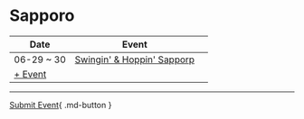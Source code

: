 # Sapporo

| Date | Event | |
| --- | --- | --- |
| 06-29 ~ 30 | [Swingin' & Hoppin' Sapporp](swingin-n-hoppin-sapporp.md) |  |
| [+ Event](https://github.com/swingdance/events/issues/new?assignees=&labels=add+event&projects=&template=02-add_entity.yml&title=Add%20Event%3A%20ja_JP%20%E2%80%A2%20%3CName%3E&region=ja_JP&province=Sapporo&city=Sapporo&org_id=)

---

[Submit Event](https://github.com/swingdance/events/issues/new?assignees=&labels=add+event&projects=&template=02-add_entity.yml&title=Add%20Event%3A%20ja_JP%20%E2%80%A2%20%3CName%3E&region=ja_JP&province=Sapporo&city=&org_id=){ .md-button }
